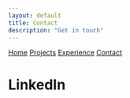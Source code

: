 ```yaml
---
layout: default
title: Contact
description: "Get in touch"
---
```


<div class="navigation-container">
    <div class="navigation">
            <a href="../">Home</a>
            <a href="./projects.html">Projects</a>
            <a href="./experience.html">Experience</a>
            <a href="./contact.html">Contact</a>
    </div>
</div>



# LinkedIn

